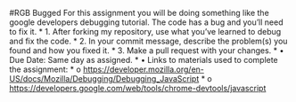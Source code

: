#RGB Bugged
For this assignment you will be doing something like the google developers debugging tutorial. The code has a bug and you’ll need to fix it. 
    * 1.	After forking my repository, use what you’ve learned to debug and fix the code.
    * 2.	In your commit message, describe the problem(s) you found and how you fixed it. 
    * 3.	Make a pull request with your changes. 
        * •	Due Date: Same day as assigned. 
        * •	Links to materials used to complete the assignment: 
            * o	https://developer.mozilla.org/en-US/docs/Mozilla/Debugging/Debugging_JavaScript
            * o	https://developers.google.com/web/tools/chrome-devtools/javascript
